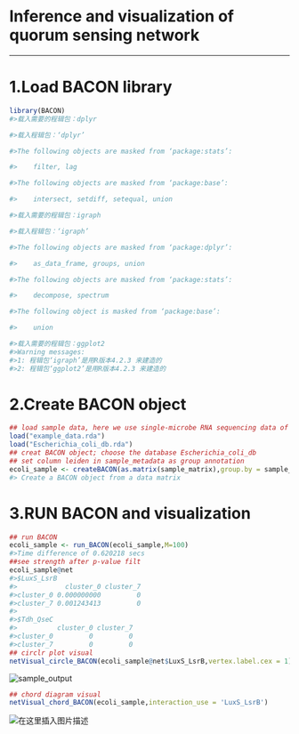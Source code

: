 ﻿

# Inference and visualization of quorum sensing network


---

# 1.Load BACON library

```r
library(BACON)
#>载入需要的程辑包：dplyr

#>载入程辑包：‘dplyr’

#>The following objects are masked from ‘package:stats’:

#>    filter, lag

#>The following objects are masked from ‘package:base’:

#>    intersect, setdiff, setequal, union

#>载入需要的程辑包：igraph

#>载入程辑包：‘igraph’

#>The following objects are masked from ‘package:dplyr’:

#>    as_data_frame, groups, union

#>The following objects are masked from ‘package:stats’:

#>    decompose, spectrum

#>The following object is masked from ‘package:base’:

#>    union

#>载入需要的程辑包：ggplot2
#>Warning messages:
#>1: 程辑包‘igraph’是用R版本4.2.3 来建造的 
#>2: 程辑包‘ggplot2’是用R版本4.2.3 来建造的 
```

# 2.Create BACON object

```r
## load sample data, here we use single-microbe RNA sequencing data of Escherichia coli as the example. please download "example_data.rda" at https://github.com/qu-wx/BACON-database/tree/main/tutor; please download E.coli database "Escherichia_coli_db.rda" at https://github.com/qu-wx/BACON-database/tree/main/Intra-species
load("example_data.rda")
load("Escherichia_coli_db.rda")
## creat BACON object; choose the database Escherichia_coli_db
## set column leiden in sample_metadata as group annotation
ecoli_sample <- createBACON(as.matrix(sample_matrix),group.by = sample_metadata$leiden,database = Escherichia_coli_db)
#> Create a BACON object from a data matrix
```
# 3.RUN BACON and visualization
```r
## run BACON 
ecoli_sample <- run_BACON(ecoli_sample,M=100)
#>Time difference of 0.620218 secs
##see strength after p-value filt
ecoli_sample@net
#>$LuxS_LsrB
#>            cluster_0 cluster_7
#>cluster_0 0.000000000         0
#>cluster_7 0.001243413         0
#>
#>$Tdh_QseC
#>          cluster_0 cluster_7
#>cluster_0         0         0
#>cluster_7         0         0
## circlr plot visual
netVisual_circle_BACON(ecoli_sample@net$LuxS_LsrB,vertex.label.cex = 1)
```
![sample_output](https://i-blog.csdnimg.cn/direct/a77a88a113784257914ed35be5c7dd5d.jpeg#pic_center)

```r
## chord diagram visual 
netVisual_chord_BACON(ecoli_sample,interaction_use = 'LuxS_LsrB')
```
![在这里插入图片描述](https://i-blog.csdnimg.cn/direct/369173b9e4f2487f91fb05764c31d59b.jpeg#pic_center)
